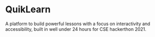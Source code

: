 # QuikLearn

A platform to build powerful lessons with a focus on interactivity and accessibility, built in well under 24 hours for CSE hackerthon 2021. 
